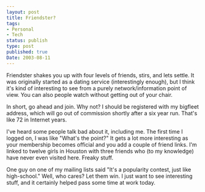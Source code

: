 ```yaml
---
layout: post
title: Friendster?
tags:
- Personal
- Tech
status: publish
type: post
published: true
Date: 2003-08-11
---
```

Friendster shakes you up with four levels of friends, stirs, and lets settle.  It was originally started as a dating service (interestingly enough), but I think it's kind of interesting to see from a purely network/information point of view.  You can also people watch without getting out of your chair.

In short, go ahead and join.  Why not?  I should be registered with my bigfleet address, which will go out of commission shortly after a six year run.  That's like 72 in Internet years.

I've heard some people talk bad about it, including me.  The first time I logged on, I was like "What's the point?"  It gets a lot more interesting as your membership becomes official and you add a couple of friend links.  I'm linked to twelve girls in Houston with three friends who (to my knowledge) have never even visited here.  Freaky stuff.

One guy on one of my mailing lists said "It's a popularity contest, just like high-school."  Well, who cares?  Let them win.  I just want to see interesting stuff, and it certainly helped pass some time at work today.
